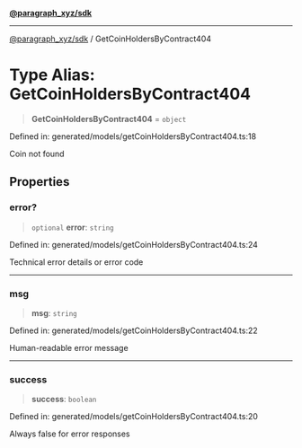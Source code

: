 [**@paragraph_xyz/sdk**](../README.md)

***

[@paragraph_xyz/sdk](../README.md) / GetCoinHoldersByContract404

# Type Alias: GetCoinHoldersByContract404

> **GetCoinHoldersByContract404** = `object`

Defined in: generated/models/getCoinHoldersByContract404.ts:18

Coin not found

## Properties

### error?

> `optional` **error**: `string`

Defined in: generated/models/getCoinHoldersByContract404.ts:24

Technical error details or error code

***

### msg

> **msg**: `string`

Defined in: generated/models/getCoinHoldersByContract404.ts:22

Human-readable error message

***

### success

> **success**: `boolean`

Defined in: generated/models/getCoinHoldersByContract404.ts:20

Always false for error responses
